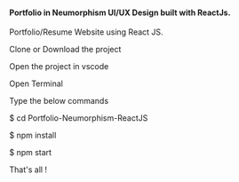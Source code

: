 #### Portfolio in Neumorphism UI/UX Design built with ReactJs.

Portfolio/Resume Website using React JS.

Clone or Download the project

Open the project in vscode

Open Terminal

Type the below commands

$ cd Portfolio-Neumorphism-ReactJS

$ npm install

$ npm start

That's all !
